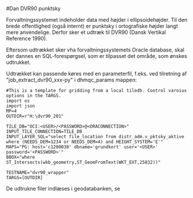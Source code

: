 #Dan DVR90 punktsky

Forvaltningssystemet indeholder data med højder i ellipsoidehøjder. Til den brede offentlighed (også internt) er punktsky i ortografiske højder langt mere anvendelige. Derfor sker et udtræk til DVR90 (Dansk Vertikal Reference 1990). 

Eftersom udtrækket sker vha forvaltningssystemets Oracle database, skal der dannes en SQL-forespørgsel, som er tilpasset det område, som ønskes udtrukket. 

Udtrækket kan passende køres med en parameterfil, f.eks. ved tilretning af "job_extract_dvr90_xxx-py" i dhmqc_params mappen: 

```
#This is a template for gridding from a local tiledb. Control varoius options in the TARGS.
import os
import json
MP=4
OUTDIR=r"H:\dvr90_201"

TILE_DB="OCI:<USER>/<PASSWORD>@<ORACONNECTION>"
INPUT_TILE_CONNECTION=TILE_DB
INPUT_LAYER_SQL="select file_location from distr_adm.v_pktsky_aktive where (NEEDS_DEM=1234 or NEEDS_DEM=4) and HEIGHT_SYSTEM='E'"
MAPS="PG: host='c1200038' dbname='grundkort' user='<USER>' password='<PASSWORD>'"
BBOX="where ST_Intersects(wkb_geometry,ST_GeomFromText(WKT_EXT,25832))"

TESTNAME="dvr90_wrapper"
TARGS=[OUTDIR]
```

De udtrukne filer indlæses i geodatabanken, se <LINK>
